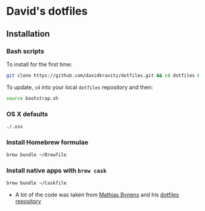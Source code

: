 # David's dotfiles

## Installation

### Bash scripts

To install for the first time:

```bash
git clone https://github.com/davidkravitz/dotfiles.git && cd dotfiles && source bootstrap.sh
```

To update, `cd` into your local `dotfiles` repository and then:

```bash
source bootstrap.sh
```

### OS X defaults

```bash
./.osx
```

### Install Homebrew formulae

```bash
brew bundle ~/Brewfile
```

### Install native apps with `brew cask`

```bash
brew bundle ~/Caskfile
```

* A lot of the code was taken from [Mathias Bynens](http://mathiasbynens.be/) and his [dotfiles repository](https://github.com/mathiasbynens/dotfiles)
